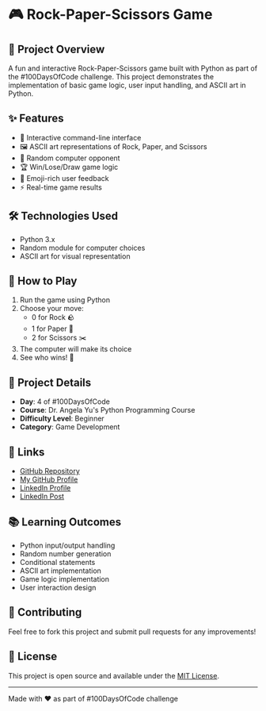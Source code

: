 # 🎮 Rock-Paper-Scissors Game

## 🎯 Project Overview
A fun and interactive Rock-Paper-Scissors game built with Python as part of the #100DaysOfCode challenge. This project demonstrates the implementation of basic game logic, user input handling, and ASCII art in Python.

## ✨ Features
- 🎲 Interactive command-line interface
- 🖼️ ASCII art representations of Rock, Paper, and Scissors
- 🎯 Random computer opponent
- 🏆 Win/Lose/Draw game logic
- 🎨 Emoji-rich user feedback
- ⚡ Real-time game results

## 🛠️ Technologies Used
- Python 3.x
- Random module for computer choices
- ASCII art for visual representation

## 🚀 How to Play
1. Run the game using Python
2. Choose your move:
   - 0 for Rock 🪨
   - 1 for Paper 📄
   - 2 for Scissors ✂️
3. The computer will make its choice
4. See who wins! 🎉

## 📝 Project Details
- **Day**: 4 of #100DaysOfCode
- **Course**: Dr. Angela Yu's Python Programming Course
- **Difficulty Level**: Beginner
- **Category**: Game Development

## 🔗 Links
- [GitHub Repository](https://github.com/Mohammed23200/Rock-Paper-Scissors.git)
- [My GitHub Profile](https://github.com/Mohammed23200)
- [LinkedIn Profile](https://www.linkedin.com/in/mohammed-gamal-4012122b5/)
- [LinkedIn Post](https://www.linkedin.com/posts/mohammed-gamal-4012122b5_100daysofcode-python-programming-activity-7340013105776615424-hD7F?utm_source=share&utm_medium=member_desktop&rcm=ACoAAEusCMEBlqA5l7VNDV6ynoKsXvO5Jq7ixNA)

## 📚 Learning Outcomes
- Python input/output handling
- Random number generation
- Conditional statements
- ASCII art implementation
- Game logic implementation
- User interaction design

## 🤝 Contributing
Feel free to fork this project and submit pull requests for any improvements!

## 📄 License
This project is open source and available under the [MIT License](LICENSE).

---
Made with ❤️ as part of #100DaysOfCode challenge
